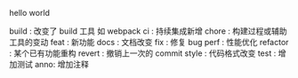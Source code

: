 hello world

build : 改变了 build 工具 如 webpack
ci : 持续集成新增
chore : 构建过程或辅助工具的变动
feat : 新功能
docs : 文档改变
fix : 修复 bug
perf : 性能优化
refactor : 某个已有功能重构
revert : 撤销上一次的 commit
style : 代码格式改变
test : 增加测试
anno: 增加注释
